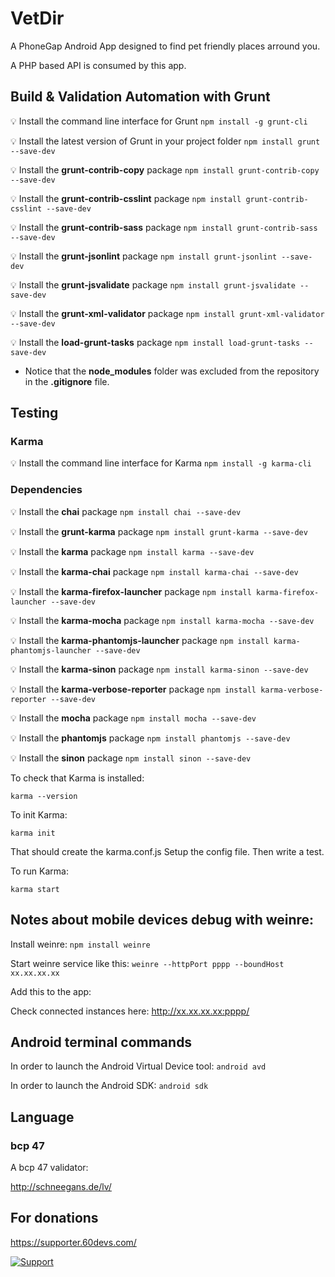 # VetDir

A PhoneGap Android App designed to find pet friendly places arround you.

A PHP based API is consumed by this app.

## Build & Validation Automation with Grunt

:bulb: Install the command line interface for Grunt
`npm install -g grunt-cli`

:bulb: Install the latest version of Grunt in your project folder
`npm install grunt --save-dev`

:bulb: Install the **grunt-contrib-copy** package
`npm install grunt-contrib-copy --save-dev`

:bulb: Install the **grunt-contrib-csslint** package
`npm install grunt-contrib-csslint --save-dev`

:bulb: Install the **grunt-contrib-sass** package
`npm install grunt-contrib-sass --save-dev`

:bulb: Install the **grunt-jsonlint** package
`npm install grunt-jsonlint --save-dev`

:bulb: Install the **grunt-jsvalidate** package
`npm install grunt-jsvalidate --save-dev`

:bulb: Install the **grunt-xml-validator** package
`npm install grunt-xml-validator --save-dev`

:bulb: Install the **load-grunt-tasks** package
`npm install load-grunt-tasks --save-dev`

* Notice that the **node_modules** folder was excluded from the repository in the **.gitignore** file.

## Testing

### Karma

:bulb: Install the command line interface for Karma
`npm install -g karma-cli`

### Dependencies

:bulb: Install the **chai** package
`npm install chai --save-dev`

:bulb: Install the **grunt-karma** package
`npm install grunt-karma --save-dev`

:bulb: Install the **karma** package
`npm install karma --save-dev`

:bulb: Install the **karma-chai** package
`npm install karma-chai --save-dev`

:bulb: Install the **karma-firefox-launcher** package
`npm install karma-firefox-launcher --save-dev`

:bulb: Install the **karma-mocha** package
`npm install karma-mocha --save-dev`

:bulb: Install the **karma-phantomjs-launcher** package
`npm install karma-phantomjs-launcher --save-dev`

:bulb: Install the **karma-sinon** package
`npm install karma-sinon --save-dev`

:bulb: Install the **karma-verbose-reporter** package
`npm install karma-verbose-reporter --save-dev`

:bulb: Install the **mocha** package
`npm install mocha --save-dev`

:bulb: Install the **phantomjs** package
`npm install phantomjs --save-dev`

:bulb: Install the **sinon** package
`npm install sinon --save-dev`

To check that Karma is installed:

`karma --version`

To init Karma:

`karma init`

That should create the karma.conf.js Setup the config file. Then write a test.

To run Karma:

`karma start`

## Notes about mobile devices debug with weinre:

Install weinre:
`npm install weinre`

Start weinre service like this:
`weinre --httpPort pppp --boundHost xx.xx.xx.xx`

Add this to the app:
<script src="http://xx.xx.xx.xx:pppp/target/target-script-min.js#anonymous"></script>

Check connected instances here:
http://xx.xx.xx.xx:pppp/

## Android terminal commands

In order to launch the Android Virtual Device tool:
`android avd`

In order to launch the Android SDK:
`android sdk`

## Language

### bcp 47

A bcp 47 validator:

http://schneegans.de/lv/

## For donations

https://supporter.60devs.com/

[![Support](https://supporterhq.com/api/b/ecd6772531401b42c1b98278c0b5e1f7)](https://supporterhq.com/give/ecd6772531401b42c1b98278c0b5e1f7)

